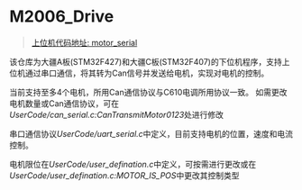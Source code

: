 # M2006_Drive
> [上位机代码地址: motor_serial](https://github.com/mzy8329/motor_serial "motor_serial")

该仓库为大疆A板(STM32F427)和大疆C板(STM32F407)的下位机程序，支持上位机通过串口通信，将其转为Can信号并发送给电机，实现对电机的控制。

当前支持至多4个电机，所用Can通信协议与C610电调所用协议一致。
如需更改电机数量或Can通信协议，可在*UserCode/can_serial.c:CanTransmitMotor0123*处进行修改

串口通信协议*UserCode/uart_serial.c*中定义，目前支持电机的位置，速度和电流控制。

电机限位在*UserCode/user_defination.c*中定义，可按需进行更改或在*UserCode/user_defination.c:MOTOR_IS_POS*中更改其控制类型